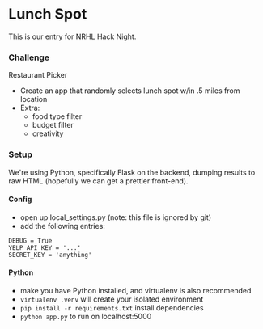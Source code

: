 # Lunch Spot

This is our entry for NRHL Hack Night.

### Challenge
Restaurant Picker
* Create an app that randomly selects lunch spot w/in .5 miles from location
* Extra:
  * food type filter
  * budget filter
  * creativity

### Setup

We're using Python, specifically Flask on the backend, dumping results to raw HTML (hopefully we can get a prettier front-end).

#### Config
* open up local_settings.py (note: this file is ignored by git)
* add the following entries:
```
DEBUG = True
YELP_API_KEY = '...'
SECRET_KEY = 'anything'
```

#### Python
* make you have Python installed, and virtualenv is also recommended
* `virtualenv .venv` will create your isolated environment
* `pip install -r requirements.txt` install dependencies
* `python app.py` to run on localhost:5000

